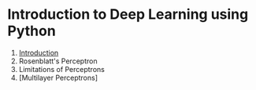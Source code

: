 # Introduction to Deep Learning using Python

1. [Introduction](https://github.com/fabianmax/introduction-deep-learning/blob/master/01_introduction.ipynb)
  1. Rosenblatt's Perceptron
  2. Limitations of Perceptrons
2. [Multilayer Perceptrons]

